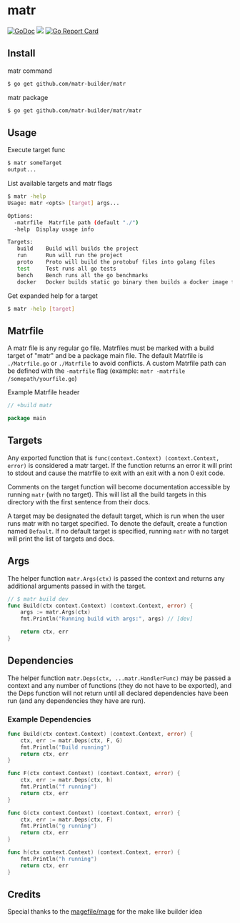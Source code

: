 # matr

[![GoDoc](https://godoc.org/github.com/matr-builder/matr?status.svg)](https://godoc.org/github.com/matr-builder/matr)
![](https://img.shields.io/badge/license-MIT-blue.svg)
[![Go Report Card](https://goreportcard.com/badge/github.com/matr-builder/matr)](https://goreportcard.com/report/github.com/matr-builder/matr)

## Install

matr command

```bash
$ go get github.com/matr-builder/matr
```

matr package

```bash
$ go get github.com/matr-builder/matr/matr
```

## Usage

Execute target func

```bash
$ matr someTarget
output...
```

List available targets and matr flags

```bash
$ matr -help
Usage: matr <opts> [target] args...

Options:
  -matrfile  Matrfile path (default "./")
  -help  Display usage info

Targets:
   build    Build will builds the project
   run      Run will run the project
   proto    Proto will build the protobuf files into golang files
   test     Test runs all go tests
   bench    Bench runs all the go benchmarks
   docker   Docker builds static go binary then builds a docker image for it
```

Get expanded help for a target

```bash
$ matr -help [target]
```

## Matrfile

A matr file is any regular go file. Matrfiles must be marked with a build target of "matr" 
and be a package main file. The default Matrfile is `./Matrfile.go` or `./Matrfile` to avoid 
conflicts. A custom Matrfile path can be defined with the `-matrfile` flag (example: `matr -matrfile /somepath/yourfile.go`)

Example Matrfile header

```go
// +build matr

package main
```

## Targets

Any exported function that is `func(context.Context) (context.Context, error)` is considered a
matr target. If the function returns an error it will print to stdout and cause the matrfile 
to exit with an exit with a non 0 exit code.

Comments on the target function will become documentation accessible by running
`matr` (with no target). This will list all the build targets in this directory with the first
sentence from their docs.

A target may be designated the default target, which is run when the user runs
matr with no target specified. To denote the default, create a function named `Default`. 
If no default target is specified, running `matr` with no target will print the list of targets 
and docs.

## Args

The helper function `matr.Args(ctx)` is passed the context and returns any additional arguments
passed in with the target.

```go
// $ matr build dev
func Build(ctx context.Context) (context.Context, error) {
    args := matr.Args(ctx)
    fmt.Println("Running build with args:", args) // [dev]

    return ctx, err
}
```

## Dependencies

The helper function `matr.Deps(ctx, ...matr.HandlerFunc)` may be passed a context and any number of
functions (they do not have to be exported), and the Deps function will not return until all 
declared dependencies have been run (and any dependencies they have are run).

### Example Dependencies

```go
func Build(ctx context.Context) (context.Context, error) {
    ctx, err := matr.Deps(ctx, F, G)
    fmt.Println("Build running")
    return ctx, err
}

func F(ctx context.Context) (context.Context, error) {
    ctx, err := matr.Deps(ctx, h)
    fmt.Println("f running")
    return ctx, err
}

func G(ctx context.Context) (context.Context, error) {
    ctx, err := matr.Deps(ctx, F)
    fmt.Println("g running")
    return ctx, err
}

func h(ctx context.Context) (context.Context, error) {
    fmt.Println("h running")
    return ctx, err
}
```

## Credits

Special thanks to the [magefile/mage](https://github.com/magefile/mage) for the make like builder idea

